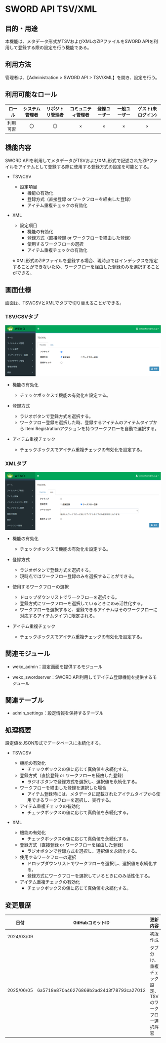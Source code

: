 # SWORD API TSV/XML

## 目的・用途

本機能は、メタデータ形式がTSVおよびXMLのZIPファイルをSWORD APIを利用して登録する際の設定を行う機能である。

## 利用方法

管理者は、【Administration > SWORD API > TSV/XML】を開き、設定を行う。

## 利用可能なロール

|  ロール  | システム管理者 | リポジトリ管理者 | コミュニティ管理者 | 登録ユーザー | 一般ユーザー | ゲスト(未ログイン) |
| -------- | :------------: | :--------------: | :----------------: | :----------: | :----------: | :----------------: |
| 利用可否 |       〇       |        〇        |         ×         |      ×      |      ×      |        ×          |

## 機能内容
SWORD APIを利用してメタデータがTSVおよびXML形式で記述されたZIPファイルをアイテムとして登録する際に使用する登録方式の設定を可能とする。

- TSV/CSV
  - 設定項目
    - 機能の有効化
    - 登録方式（直接登録 or ワークフローを経由した登録）
    - アイテム重複チェックの有効化

- XML
  - 設定項目
    - 機能の有効化
    - 登録方式（直接登録 or ワークフローを経由した登録）
    - 使用するワークフローの選択
    - アイテム重複チェックの有効化

  ※ XML形式のZIPファイルを登録する場合、現時点ではインデックスを指定することができないため、ワークフローを経由した登録のみを選択することができる。


## 画面仕様

画面は、TSV/CSVとXMLでタブで切り替えることができる。

### TSV/CSVタブ

![TSV/CSVタブの画面](../media/media/image30.png)

- 機能の有効化
  - チェックボックスで機能の有効化を設定する。

- 登録方式
  - ラジオボタンで登録方式を選択する。
  - ワークフロー登録を選択した時、登録するアイテムのアイテムタイプから Item Registrationアクションを持つワークフローを自動で選択する。

- アイテム重複チェック
  - チェックボックスでアイテム重複チェックの有効化を設定する。

### XMLタブ

![XMLタブの画面](../media/media/image31.png)

- 機能の有効化
  - チェックボックスで機能の有効化を設定する。

- 登録方式
  - ラジオボタンで登録方式を選択する。
  - 現時点ではワークフロー登録のみを選択することができる。

- 使用するワークフローの選択
  - ドロップダウンリストでワークフローを選択する。
  - 登録方式にワークフローを選択しているときにのみ活性化する。
  - ワークフローを選択すると、登録できるアイテムはそのワークフローに対応するアイテムタイプに限定される。

- アイテム重複チェック
  - チェックボックスでアイテム重複チェックの有効化を設定する。


## 関連モジュール

  - weko_admin：設定画面を提供するモジュール

  - weko_swordserver：SWORD API利用してアイテム登録機能を提供するモジュール

## 関連テーブル

  - admin_settings：設定情報を保持するテーブル

## 処理概要

設定値をJSON形式でデータベースに永続化する。

- TSV/CSV
  - 機能の有効化
    - チェックボックスの値に応じて真偽値を永続化する。
  - 登録方式（直接登録 or ワークフローを経由した登録）
    - ラジオボタンで登録方式を選択し、選択値を永続化する。
  - ワークフローを経由した登録を選択した場合
    - アイテム登録時には、メタデータに記載されたアイテムタイプから使用できるワークフローを選択し、実行する。
  - アイテム重複チェックの有効化
    - チェックボックスの値に応じて真偽値を永続化する。

- XML
  - 機能の有効化
    - チェックボックスの値に応じて真偽値を永続化する。
  - 登録方式（直接登録 or ワークフローを経由した登録）
    - ラジオボタンで登録方式を選択し、選択値を永続化する。
  - 使用するワークフローの選択
    - ドロップダウンリストでワークフローを選択し、選択値を永続化する。
    - 登録方式にワークフローを選択しているときにのみ活性化する。
  - アイテム重複チェックの有効化
    - チェックボックスの値に応じて真偽値を永続化する。

## 変更履歴

| 日付       | GitHubコミットID                           | 更新内容                                        |
| ---------- | ------------------------------------------ | ----------------------------------------------- |
| 2024/03/09 |                                            | 初版作成                                        |
| 2025/06/05 |6a5718e870a46276869b2ad24d3f78793ca27012    | タブ分け、重複チェック設定、TSVのワークフロー選択許容 |
